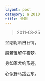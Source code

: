 ```yaml
---
layout: post
category: a-2010
title: 金刚
---
```


> 2011-08-25 

金刚能断白日情，

般若难解午夜梦。

身如家犬约形迹，

心似野马践西东。
